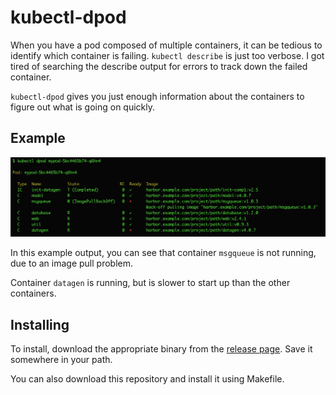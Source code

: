 # kubectl-dpod

When you have a pod composed of multiple containers, it can be tedious to identify which container
is failing.  `kubectl describe` is just too verbose.  I got tired of searching the describe output for errors
to track down the failed container.

`kubectl-dpod` gives you just enough information about the containers to figure out what is going on
quickly.

## Example

![screenshot](./doc/screenshot.png)

In this example output, you can see that container `msgqueue` is not running, due to an image pull problem.

Container `datagen` is running, but is slower to start up than the other containers.

## Installing

To install, download the appropriate binary from the [release page](https://github.com/jpriebe/kubectl-dpod/releases).  Save it somewhere in your path.

You can also download this repository and install it using Makefile.